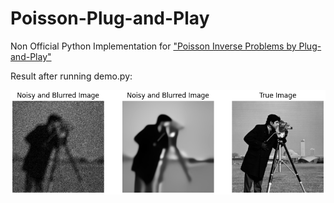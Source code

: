 # Poisson-Plug-and-Play
Non Official Python Implementation for ["Poisson Inverse Problems by Plug-and-Play"](https://arxiv.org/abs/1511.02500)


Result after running demo.py:

<img src="results/demo.png" alt="demo_synthetic" width="600"/>
